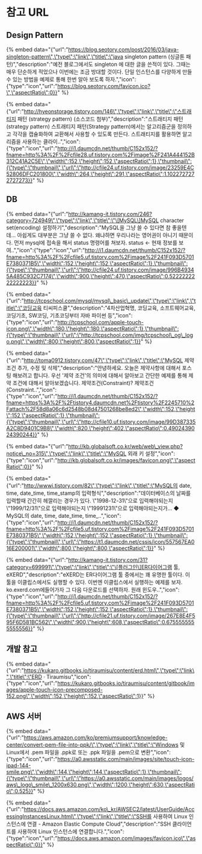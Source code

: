# 참고 URL

## Design Pattern

{% embed data="{\"url\":\"https://blog.seotory.com/post/2016/03/java-singleton-pattern\",\"type\":\"link\",\"title\":\"java singleton pattern \(싱글톤 패턴\)\",\"description\":\"예전 블로그에서도 singleton 에 대한 글을 쓴적이 있다. 그때는 매우 단순하게 적었으나 이번에는 조금 방대할 것이다. 단일 인스턴스를 다양하게 만들 수 있는 방법을 예제로 통해 한번 알아 보도록 하자.\",\"icon\":{\"type\":\"icon\",\"url\":\"https://blog.seotory.com/favicon.ico?\",\"aspectRatio\":0}}" %}

{% embed data="{\"url\":\"http://hyeonstorage.tistory.com/146\",\"type\":\"link\",\"title\":\"스트래티지 패턴 \(strategy pattern\) \(소스코드 첨부\)\",\"description\":\"스트래티지 패턴 \(strategy pattern\) 스트래티지 패턴\(Strategy pattern\)에서는 알고리즘군을 정의하고 각각을 캡슐화하여 교환해서 사용할 수 있도록 만든다. 스트래티지를 활용하면 알고리즘을 사용하는 클라이..\",\"icon\":{\"type\":\"icon\",\"url\":\"http://i1.daumcdn.net/thumb/C152x152/?fname=http%3A%2F%2Fcfile28.uf.tistory.com%2Fimage%2F241A444152B312C41A2C5E\",\"width\":152,\"height\":152,\"aspectRatio\":1},\"thumbnail\":{\"type\":\"thumbnail\",\"url\":\"http://cfile24.uf.tistory.com/image/23259E4C52806DFC201800\",\"width\":264,\"height\":291,\"aspectRatio\":1.1022727272727273}}" %}

## DB

{% embed data="{\"url\":\"http://kamang-it.tistory.com/246?category=724949\",\"type\":\"link\",\"title\":\"\[MySQL\]MySQL character set\(encoding\) 설정하기\",\"description\":\"MySQL을 그냥 쓸 수 있다면 참 좋을텐데... 아쉽게도 대부분은 그냥 쓸 수 없다. 왜냐하면 우리나라는 영어권이 아니기 때문이다. 먼저 mysql에 접속을 해서 status 명령어를 쳐보자.  status <- 현재 정보를 보여..\",\"icon\":{\"type\":\"icon\",\"url\":\"http://i1.daumcdn.net/thumb/C152x152/?fname=http%3A%2F%2Fcfile5.uf.tistory.com%2Fimage%2F241F093D5701E7380371B5\",\"width\":152,\"height\":152,\"aspectRatio\":1},\"thumbnail\":{\"type\":\"thumbnail\",\"url\":\"http://cfile24.uf.tistory.com/image/996B49345A485C932C7174\",\"width\":900,\"height\":470,\"aspectRatio\":0.5222222222222223}}" %}

{% embed data="{\"url\":\"http://tcpschool.com/mysql/mysql\_basic\_update\",\"type\":\"link\",\"title\":\"코딩교육 티씨피스쿨\",\"description\":\"4차산업혁명, 코딩교육, 소프트웨어교육, 코딩기초, SW코딩, 기초코딩부터 자바 파이썬 등\",\"icon\":{\"type\":\"icon\",\"url\":\"http://tcpschool.com/apple-touch-icon.png\",\"width\":180,\"height\":180,\"aspectRatio\":1},\"thumbnail\":{\"type\":\"thumbnail\",\"url\":\"http://tcpschool.com/img/tcpschool\_og\_logo.png\",\"width\":800,\"height\":800,\"aspectRatio\":1}}" %}

{% embed data="{\"url\":\"http://toma0912.tistory.com/47\",\"type\":\"link\",\"title\":\"MySQL 제약조건 추가, 수정 및 삭제\",\"description\":\"안녕하세요. 오늘은 제약사항에 대해서 포스팅 해보려고 합니다. 우선 \'제약 조건\'의 의미에 대해서 알아보고 간단한 예제를 통해 제약 조건에 대해서 알아보겠습니다. 제약조건\(Constraint\)? 제약조건\(Constraint..\",\"icon\":{\"type\":\"icon\",\"url\":\"http://i1.daumcdn.net/thumb/C152x152/?fname=https%3A%2F%2Ftistory4.daumcdn.net%2Ftistory%2F2245710%2Fattach%2F58d8a06c6d2548b08d47501268be8ed2\",\"width\":152,\"height\":152,\"aspectRatio\":1},\"thumbnail\":{\"type\":\"thumbnail\",\"url\":\"http://cfile10.uf.tistory.com/image/99D387335A2C8D9401C9B8\",\"width\":820,\"height\":402,\"aspectRatio\":0.4902439024390244}}" %}

{% embed data="{\"url\":\"http://kb.globalsoft.co.kr/web/web\_view.php?notice\_no=315\",\"type\":\"link\",\"title\":\"MySQL 외래 키 설정\",\"icon\":{\"type\":\"icon\",\"url\":\"http://kb.globalsoft.co.kr/images/favicon.png\",\"aspectRatio\":0}}" %}

{% embed data="{\"url\":\"http://wwwi.tistory.com/82\",\"type\":\"link\",\"title\":\"MySQL의 date, time, date\_time, time\_stamp의 입력형식\",\"description\":\"데이터베이스의 날짜를 입력할때 간간히 헤깔리는 경우가 있다. \\\"1998-12-31\\\"으로 입력해야되는지 \\\"1999/12/31\\\"으로 입력해야되는지 \\\"19991231\\\"으로 입력해야되는지가... ◆ MySQL의 date, time, date\_time, time\_..\",\"icon\":{\"type\":\"icon\",\"url\":\"http://i1.daumcdn.net/thumb/C152x152/?fname=http%3A%2F%2Fcfile5.uf.tistory.com%2Fimage%2F241F093D5701E7380371B5\",\"width\":152,\"height\":152,\"aspectRatio\":1},\"thumbnail\":{\"type\":\"thumbnail\",\"url\":\"https://t1.daumcdn.net/cssjs/icon/557567EA016E200001\",\"width\":800,\"height\":800,\"aspectRatio\":1}}" %}

{% embed data="{\"url\":\"http://kamang-it.tistory.com/31?category=699991\",\"type\":\"link\",\"title\":\"\[플러그인\]ER다이어그램 툴, eXERD\",\"description\":\"eXERD는 ER다이어그램 툴 중에서는 꽤 유명한 툴이다. 이 툴을 이클립스에서도 실행할 수 있다. 이번엔 이클립스에서 실행하는 예제를 보자.  ko.exerd.com에들어가자 그 다음 다운로드를 선택하자.  원래 윈도우..\",\"icon\":{\"type\":\"icon\",\"url\":\"http://i1.daumcdn.net/thumb/C152x152/?fname=http%3A%2F%2Fcfile5.uf.tistory.com%2Fimage%2F241F093D5701E7380371B5\",\"width\":152,\"height\":152,\"aspectRatio\":1},\"thumbnail\":{\"type\":\"thumbnail\",\"url\":\"http://cfile21.uf.tistory.com/image/267E8E4F595F6D581BC562\",\"width\":900,\"height\":608,\"aspectRatio\":0.6755555555555556}}" %}

## 개발 참고

{% embed data="{\"url\":\"https://kukaro.gitbooks.io/tiraumisu/content/erd.html\",\"type\":\"link\",\"title\":\"ERD · Tiraumisu\",\"icon\":{\"type\":\"icon\",\"url\":\"https://kukaro.gitbooks.io/tiraumisu/content/gitbook/images/apple-touch-icon-precomposed-152.png\",\"width\":152,\"height\":152,\"aspectRatio\":1}}" %}

## AWS 서버

{% embed data="{\"url\":\"https://aws.amazon.com/ko/premiumsupport/knowledge-center/convert-pem-file-into-ppk/\",\"type\":\"link\",\"title\":\"Windows 및 Linux에서 .pem 파일을 .ppk로 또는 .ppk 파일을 .pem으로 변환\",\"icon\":{\"type\":\"icon\",\"url\":\"https://a0.awsstatic.com/main/images/site/touch-icon-ipad-144-smile.png\",\"width\":144,\"height\":144,\"aspectRatio\":1},\"thumbnail\":{\"type\":\"thumbnail\",\"url\":\"https://a0.awsstatic.com/main/images/logos/aws\_logo\_smile\_1200x630.png\",\"width\":1200,\"height\":630,\"aspectRatio\":0.525}}" %}

{% embed data="{\"url\":\"https://docs.aws.amazon.com/ko\_kr/AWSEC2/latest/UserGuide/AccessingInstancesLinux.html\",\"type\":\"link\",\"title\":\"SSH를 사용하여 Linux 인스턴스에 연결 - Amazon Elastic Compute Cloud\",\"description\":\"SSH 클라이언트를 사용하여 Linux 인스턴스에 연결합니다.\",\"icon\":{\"type\":\"icon\",\"url\":\"https://docs.aws.amazon.com/images/favicon.ico\",\"aspectRatio\":0}}" %}

